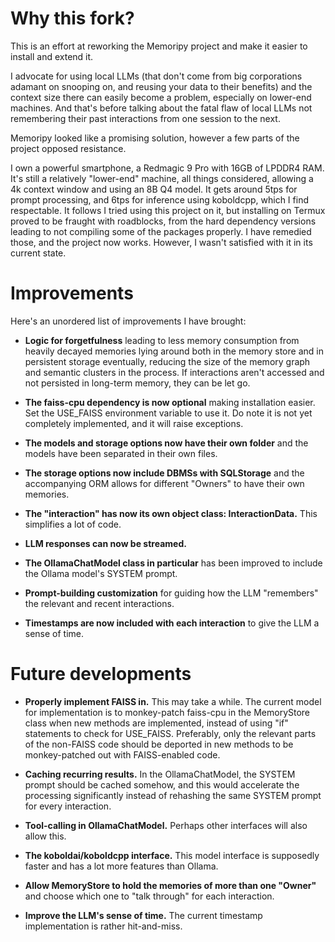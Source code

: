 # Why this fork?

This is an effort at reworking the Memoripy project and make it easier to install and extend it.

I advocate for using local LLMs (that don't come from big corporations adamant on snooping on, and reusing your data to their benefits) and the context size there can easily become a problem, especially on lower-end machines. And that's before talking about the fatal flaw of local LLMs not remembering their past interactions from one session to the next.

Memoripy looked like a promising solution, however a few parts of the project opposed resistance.

I own a powerful smartphone, a Redmagic 9 Pro with 16GB of LPDDR4 RAM. It's still a relatively "lower-end" machine, all things considered, allowing a 4k context window and using an 8B Q4 model. It gets around 5tps for prompt processing, and 6tps for inference using koboldcpp, which I find respectable. It follows I tried using this project on it, but installing on Termux proved to be fraught with roadblocks, from the hard dependency versions leading to not compiling some of the packages properly. I have remedied those, and the project now works. However, I wasn't satisfied with it in its current state.

# Improvements

Here's an unordered list of improvements I have brought:

- **Logic for forgetfulness** leading to less memory consumption from heavily decayed memories lying around both in the memory store and in persistent storage eventually, reducing the size of the memory graph and semantic clusters in the process. If interactions aren't accessed and not persisted in long-term memory, they can be let go.

- **The faiss-cpu dependency is now optional** making installation easier. Set the USE_FAISS environment variable to use it. Do note it is not yet completely implemented, and it will raise exceptions.

- **The models and storage options now have their own folder** and the models have been separated in their own files.

- **The storage options now include DBMSs with SQLStorage** and the accompanying ORM allows for different "Owners" to have their own memories.

- **The "interaction" has now its own object class: InteractionData.** This simplifies a lot of code.

- **LLM responses can now be streamed.**

- **The OllamaChatModel class in particular** has been improved to include the Ollama model's SYSTEM prompt.

- **Prompt-building customization** for guiding how the LLM "remembers" the relevant and recent interactions.

- **Timestamps are now included with each interaction** to give the LLM a sense of time.

# Future developments

- **Properly implement FAISS in.** This may take a while. The current model for implementation is to monkey-patch faiss-cpu in the MemoryStore class when new methods are implemented, instead of using "if" statements to check for USE_FAISS. Preferably, only the relevant parts of the non-FAISS code should be deported in new methods to be monkey-patched out with FAISS-enabled code.

- **Caching recurring results.** In the OllamaChatModel, the SYSTEM prompt should be cached somehow, and this would accelerate the processing significantly instead of rehashing the same SYSTEM prompt for every interaction.

- **Tool-calling in OllamaChatModel.** Perhaps other interfaces will also allow this.

- **The koboldai/koboldcpp interface.** This model interface is supposedly faster and has a lot more features than Ollama.

- **Allow MemoryStore to hold the memories of more than one "Owner"** and choose which one to "talk through" for each interaction.

- **Improve the LLM's sense of time.** The current timestamp implementation is rather hit-and-miss.
